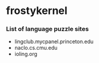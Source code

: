 # frostykernel

### List of language puzzle sites ###
- lingclub.mycpanel.princeton.edu
- naclo.cs.cmu.edu
- ioling.org
